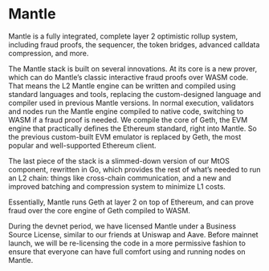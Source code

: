 # Mantle

Mantle is a fully integrated, complete
layer 2 optimistic rollup system, including fraud proofs, the sequencer, the token bridges, 
advanced calldata compression, and more.

The Mantle stack is built on several innovations. At its core is a new prover, which can do Mantle’s classic 
interactive fraud proofs over WASM code. That means the L2 Mantle engine can be written and compiled using 
standard languages and tools, replacing the custom-designed language and compiler used in previous Mantle
versions. In normal execution, 
validators and nodes run the Mantle engine compiled to native code, switching to WASM if a fraud proof is needed. 
We compile the core of Geth, the EVM engine that practically defines the Ethereum standard, right into Mantle. 
So the previous custom-built EVM emulator is replaced by Geth, the most popular and well-supported Ethereum client.

The last piece of the stack is a slimmed-down version of our MtOS component, rewritten in Go, which provides the 
rest of what’s needed to run an L2 chain: things like cross-chain communication, and a new and improved batching 
and compression system to minimize L1 costs.

Essentially, Mantle runs Geth at layer 2 on top of Ethereum, and can prove fraud over the core engine of Geth 
compiled to WASM.

During the devnet period, we have licensed Mantle under a 
Business Source License, similar to our friends at Uniswap and Aave. 
Before mainnet launch, we will be re-licensing the code in a more 
permissive fashion to ensure that everyone can have full comfort 
using and running nodes on Mantle.
